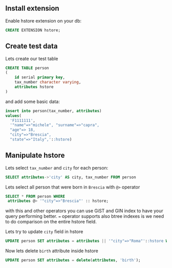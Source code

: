 ## Install extension

Enable hstore extension on your db:

```sql
CREATE EXTENSION hstore;
```

## Create test data

Lets create our test table

```sql
CREATE TABLE person
(
    id serial primary key,
    tax_number character varying,
    attributes hstore
)
```

and add some basic data:

```sql
insert into person(tax_number, attributes) 
values(
  'F1111111', 
  '"name"=>"michele", "surname"=>"capra",
  "age"=> 18,
  "city"=>"Brescia",
  "state"=>"Italy",'::hstore)
```

## Manipulate hstore

Lets select `tax_number` and `city` for each person:
```sql
SELECT attributes->'city' AS city, tax_number FROM person
```
Lets select all person that were born in `Brescia` with `@>` operator
```sql
SELECT * FROM person WHERE
 attributes @> '"city"=>"Brescia"' :: hstore;
```

with this and other operators you can use GiST and GIN index to have your query performing better. `=` operator supports also btree indexes is we need to do comparison on the entire hstore field.

Lets try to update `city` field in hstore 
```sql
UPDATE person SET attributes = attributes || '"city"=>"Roma"'::hstore WHERE tax_number= 'F1111111';
```

Now lets delete `birth` attribute inside hstore
```sql
UPDATE person SET attributes = delete(attributes, 'birth');
```
